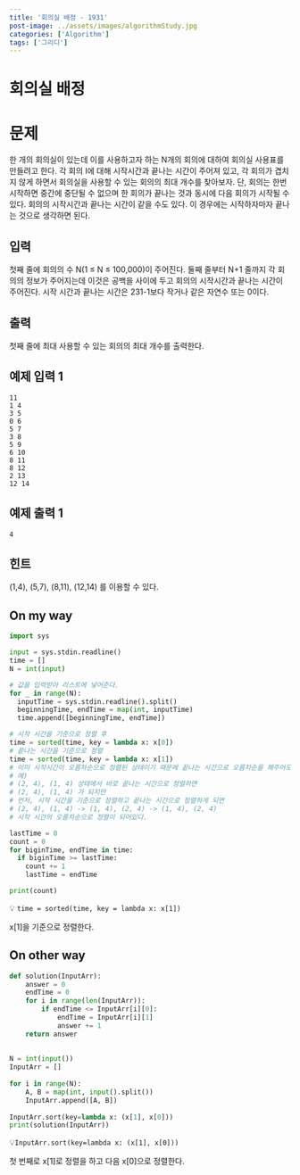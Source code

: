 ```yaml
---
title: '회의실 배정 - 1931'
post-image: ../assets/images/algorithmStudy.jpg
categories: ['Algorithm']
tags: ['그리디']
---
```


# 회의실 배정 

# 문제

한 개의 회의실이 있는데 이를 사용하고자 하는 N개의 회의에 대하여 회의실 사용표를 만들려고 한다. 각 회의 I에 대해 시작시간과 끝나는 시간이 주어져 있고, 각 회의가 겹치지 않게 하면서 회의실을 사용할 수 있는 회의의 최대 개수를 찾아보자. 단, 회의는 한번 시작하면 중간에 중단될 수 없으며 한 회의가 끝나는 것과 동시에 다음 회의가 시작될 수 있다. 회의의 시작시간과 끝나는 시간이 같을 수도 있다. 이 경우에는 시작하자마자 끝나는 것으로 생각하면 된다.

## 입력

첫째 줄에 회의의 수 N(1 ≤ N ≤ 100,000)이 주어진다. 둘째 줄부터 N+1 줄까지 각 회의의 정보가 주어지는데 이것은 공백을 사이에 두고 회의의 시작시간과 끝나는 시간이 주어진다. 시작 시간과 끝나는 시간은 231-1보다 작거나 같은 자연수 또는 0이다.

## 출력

첫째 줄에 최대 사용할 수 있는 회의의 최대 개수를 출력한다.

## 예제 입력 1

```
11
1 4
3 5
0 6
5 7
3 8
5 9
6 10
8 11
8 12
2 13
12 14
```

## 예제 출력 1

```
4
```

## 힌트

(1,4), (5,7), (8,11), (12,14) 를 이용할 수 있다.

## On my way

```python
import sys  

input = sys.stdin.readline()
time = []
N = int(input)

# 값을 입력받아 리스트에 넣어준다.
for _ in range(N):
  inputTime = sys.stdin.readline().split()
  beginningTime, endTime = map(int, inputTime)
  time.append([beginningTime, endTime])

# 시작 시간을 기준으로 정렬 후
time = sorted(time, key = lambda x: x[0])
# 끝나는 시간을 기준으로 정렬
time = sorted(time, key = lambda x: x[1])
# 이미 시작시간이 오름차순으로 정렬된 상태이기 때문에 끝나는 시간으로 오름차순을 해주어도 자연히 끝나는 시간이 같을 때에는 시작시간의 오름차순으로 정렬이 되어있다.
# 예)
# (2, 4), (1, 4) 상태에서 바로 끝나는 시간으로 정렬하면
# (2, 4), (1, 4) 가 되지만
# 먼저, 시작 시간을 기준으로 정렬하고 끝나는 시간으로 정렬하게 되면
# (2, 4), (1, 4) -> (1, 4), (2, 4) -> (1, 4), (2, 4)
# 시작 시간의 오름차순으로 정렬이 되어있다.

lastTime = 0
count = 0
for biginTime, endTime in time:
  if biginTime >= lastTime:
    count += 1
    lastTime = endTime

print(count)

```

💡 `time = sorted(time, key = lambda x: x[1])`

x[1]을 기준으로 정렬한다.

## On other way

```python
def solution(InputArr):
    answer = 0
    endTime = 0
    for i in range(len(InputArr)):
        if endTime <= InputArr[i][0]:
            endTime = InputArr[i][1]
            answer += 1
    return answer
 
 
N = int(input())
InputArr = []
 
for i in range(N):
    A, B = map(int, input().split())
    InputArr.append([A, B])
 
InputArr.sort(key=lambda x: (x[1], x[0]))
print(solution(InputArr))
```

💡`InputArr.sort(key=lambda x: (x[1], x[0]))`

첫 번째로 x[1]로 정렬을 하고 다음 x[0]으로 정렬한다.

